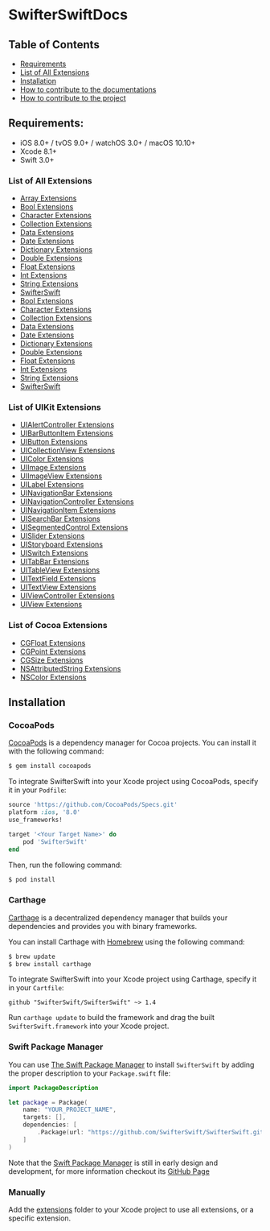 # SwifterSwiftDocs

## Table of Contents
- [Requirements](#requirements)
- [List of All Extensions](#list-of-all-extensions)
- [Installation](#installation)
- [How to contribute to the documentations](https://github.com/SwifterSwift/SwifterSwiftDocs/blob/stable/CONTRIBUTING.md)
- [How to contribute to the project](https://github.com/SwifterSwift/SwifterSwift/blob/stable/CONTRIBUTING.md)

## Requirements:
- iOS 8.0+ / tvOS 9.0+ / watchOS 3.0+ / macOS 10.10+
- Xcode 8.1+
- Swift 3.0+

### List of All Extensions

- [Array Extensions](./Docs/ArrayExtensions.md)
- [Bool Extensions](./Docs/BoolExtensions.md)
- [Character Extensions](./Docs/CharacterExtensions.md)
- [Collection Extensions](./Docs/CollectionExtensions.md)
- [Data Extensions](./Docs/DataExtensions.md)
- [Date Extensions](./Docs/DateExtensions.md)
- [Dictionary Extensions](./Docs/DictionaryExtensions.md)
- [Double Extensions](./Docs/DoubleExtensions.md)
- [Float Extensions](./Docs/FloatExtensions.md)
- [Int Extensions](./Docs/IntExtensions.md)
- [String Extensions](./Docs/StringExtensions.md)
- [SwifterSwift](./Docs/SwifterSwift.md)
- [Bool Extensions](./Docs/BoolExtensions.md)
- [Character Extensions](./Docs/CharacterExtensions.md)
- [Collection Extensions](./Docs/CollectionExtensions.md)
- [Data Extensions](./Docs/DataExtensions.md)
- [Date Extensions](./Docs/DateExtensions.md)
- [Dictionary Extensions](./Docs/DictionaryExtensions.md)
- [Double Extensions](./Docs/DoubleExtensions.md)
- [Float Extensions](./Docs/FloatExtensions.md)
- [Int Extensions](./Docs/IntExtensions.md)
- [String Extensions](./Docs/StringExtensions.md)
- [SwifterSwift](./Docs/SwifterSwift.md)


### List of UIKit Extensions

- [UIAlertController Extensions](./Docs/UIKit/UIAlertControllerExtensions.md)
- [UIBarButtonItem Extensions](./Docs/UIKit/UIBarButtonItemExtensions.md)
- [UIButton Extensions](./Docs/UIKit/UIButtonExtensions.md)
- [UICollectionView Extensions](./Docs/UIKit/UICollectionViewExtensions.md)
- [UIColor Extensions](./Docs/UIKit/UIColorExtensions.md)
- [UIImage Extensions](./Docs/UIKit/UIImageExtensions.md)
- [UIImageView Extensions](./Docs/UIKit/UIImageViewExtensions.md)
- [UILabel Extensions](./Docs/UIKit/UILabelExtensions.md)
- [UINavigationBar Extensions](./Docs/UIKit/UINavigationBarExtensions.md)
- [UINavigationController Extensions](./Docs/UIKit/UINavigationControllerExtensions.md)
- [UINavigationItem Extensions](./Docs/UIKit/UINavigationItemExtensions.md)
- [UISearchBar Extensions](./Docs/UIKit/UISearchBarExtensions.md)
- [UISegmentedControl Extensions](./Docs/UIKit/UISegmentedControlExtensions.md)
- [UISlider Extensions](./Docs/UIKit/UISliderExtensions.md)
- [UIStoryboard Extensions](./Docs/UIKit/UIStoryboardExtensions.md)
- [UISwitch Extensions](./Docs/UIKit/UISwitchExtensions.md)
- [UITabBar Extensions](./Docs/UIKit/UITabBarExtensions.md)
- [UITableView Extensions](./Docs/UIKit/UITableViewExtensions.md)
- [UITextField Extensions](./Docs/UIKit/UITextFieldExtensions.md)
- [UITextView Extensions](./Docs/UIKit/UITextViewExtensions.md)
- [UIViewController Extensions](./Docs/UIKit/UIViewControllerExtensions.md)
- [UIView Extensions](./Docs/UIKit/UIViewExtensions.md)


### List of Cocoa Extensions

- [CGFloat Extensions](./Docs/Cocoa/CGFloatExtensions.md)
- [CGPoint Extensions](./Docs/Cocoa/CGPointExtensions.md)
- [CGSize Extensions](./Docs/Cocoa/CGSizeExtensions.md)
- [NSAttributedString Extensions](./Docs/Cocoa/NSAttributedStringExtensions.md)
- [NSColor Extensions](./Docs/Cocoa/NSColorExtensions.md)


## Installation

### CocoaPods

[CocoaPods](http://cocoapods.org) is a dependency manager for Cocoa projects. You can install it with the following command:

```bash
$ gem install cocoapods
```

To integrate SwifterSwift into your Xcode project using CocoaPods, specify it in your `Podfile`:

```ruby
source 'https://github.com/CocoaPods/Specs.git'
platform :ios, '8.0'
use_frameworks!

target '<Your Target Name>' do
    pod 'SwifterSwift'
end
```

Then, run the following command:

```bash
$ pod install
```


### Carthage

[Carthage](https://github.com/Carthage/Carthage) is a decentralized dependency manager that builds your dependencies and provides you with binary frameworks.

You can install Carthage with [Homebrew](http://brew.sh/) using the following command:

```bash
$ brew update
$ brew install carthage
```

To integrate SwifterSwift into your Xcode project using Carthage, specify it in your `Cartfile`:

```ogdl
github "SwifterSwift/SwifterSwift" ~> 1.4
```

Run `carthage update` to build the framework and drag the built `SwifterSwift.framework` into your Xcode project.



### Swift Package Manager

You can use [The Swift Package Manager](https://swift.org/package-manager) to install `SwifterSwift` by adding the proper description to your `Package.swift` file:

```swift
import PackageDescription

let package = Package(
    name: "YOUR_PROJECT_NAME",
    targets: [],
    dependencies: [
        .Package(url: "https://github.com/SwifterSwift/SwifterSwift.git", majorVersion: 1),
    ]
)
```

Note that the [Swift Package Manager](https://swift.org/package-manager) is still in early design and development, for more information checkout its [GitHub Page](https://github.com/apple/swift-package-manager)



### Manually

Add the [extensions](https://github.com/SwifterSwift/SwifterSwift/tree/stable/Source) folder to your Xcode project to use all extensions, or a specific extension.
